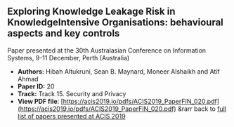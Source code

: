 ## Exploring Knowledge Leakage Risk in KnowledgeIntensive Organisations: behavioural aspects and key controls

Paper presented at the 30th Australasian Conference on Information Systems, 9-11 December, Perth (Australia)
- **Authors:** Hibah Altukruni, Sean B. Maynard, Moneer Alshaikh and Atif Ahmad
- **Paper ID:** 20
- **Track:** Track 15. Security and Privacy
- **View PDF file**: [https://acis2019.io/pdfs/ACIS2019_PaperFIN_020.pdf](https://acis2019.io/pdfs/ACIS2019_PaperFIN_020.pdf)
&rarr back to [full list of papers presented at ACIS 2019](https://acis2019.io/)